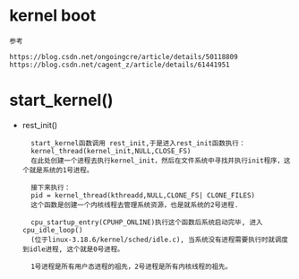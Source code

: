 # kernel boot #

	参考
	
	https://blog.csdn.net/ongoingcre/article/details/50118809
	https://blog.csdn.net/cagent_z/article/details/61441951

# start_kernel() #

- rest_init()

		start_kernel函数调用 rest_init,于是进入rest_init函数执行：
		kernel_thread(kernel_init,NULL,CLOSE_FS)
		在此处创建一个进程去执行kernel_init，然后在文件系统中寻找并执行init程序，这个就是系统的1号进程。

		接下来执行：
		pid = kernel_thread(kthreadd,NULL,CLONE_FS| CLONE_FILES)
		这个函数是创建一个内核线程去管理系统资源，也是就系统的2号进程.
		
		cpu_startup_entry(CPUHP_ONLINE)执行这个函数后系统启动完毕, 进入cpu_idle_loop()
		(位于linux-3.18.6/kernel/sched/idle.c), 当系统没有进程需要执行时就调度到idle进程, 这个就是0号进程。
		
		1号进程是所有用户态进程的祖先，2号进程是所有内核线程的祖先。